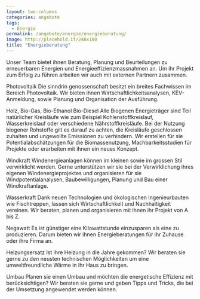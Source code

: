 ```yaml
---
layout: two-columns
categories: angebote
tags:
  - Energie
permalink: /angebote/energie/energieberatung/
image: http://placehold.it/248x100
title: "Energieberatung"
---
```


Unser Team bietet ihnen Beratung, Planung und Beurteilungen zu erneuerbaren Energien und Energieeffizienzmassnahmen an. Um ihr Projekt zum Erfolg zu führen arbeiten wir auch mit externen Partnern zusammen.
 
Photovoltaik
Die sinndrin genossenschaft besitzt  ein breites Fachwissen im Bereich Photovoltaik. Wir bieten ihnen Wirtschaftlichkeitsanalysen, KEV-Anmeldung, sowie Planung und Organisation der Ausführung.

Holz, Bio-Gas, Bio-Ethanol Bio-Diesel
Alle Biogenen Energieträger sind Teil natürlicher Kreisläufe wie zum Beispiel  Kohlenstoffkreislauf, Wasserkreislauf oder verschiedene Nährstoffkreisläufe. Bei der Nutzung biogener Rohstoffe gilt es darauf zu achten, die Kreisläufe geschlossen zuhalten und ungewollte Emissionen zu verhindern. 
Wir erstellen für sie Potentialabschätzungen für die Biomassenutzung, Machbarkeitsstudien für Projekte oder erarbeiten mit ihnen ein neues Konzept.

Windkraft
Windenergieanlagen können im kleinen sowie im grossen Stil verwirklicht werden. Gerne unterstützen wir sie bei der Verwirklichung ihres eigenen Windenergieprojektes und organisieren  für sie Windpotentialanalysen, Baubewilligungen, Planung und Bau einer Windkraftanlage.

Wasserkraft
Dank neuen Technologien und ökologischen Ingenieurbauten wie Fischtreppen, lassen sich Wirtschaftlichkeit und Nachhaltigkeit vereinen. Wir beraten, planen und organisieren mit ihnen ihr Projekt von A bis Z.

Negawatt
Es ist günstiger eine Kilowattstunde einzusparen als eine zu produzieren. Darum bieten wir ihnen Energieberatungen für ihr Zuhause oder ihre Firma an.

Heizungsersatz
Ist ihre Heizung in die Jahre gekommen? Wir beraten sie gerne zu den neusten technischen Möglichkeiten um eine umweltfreundliche Wärme in ihr Haus zu bringen.

Umbau
Planen sie einen Umbau und möchten die energetische Effizienz mit berücksichtigen? Wir beraten sie gerne und geben Tipps und Tricks, die bei der Umsetzung angewendet werden können.
